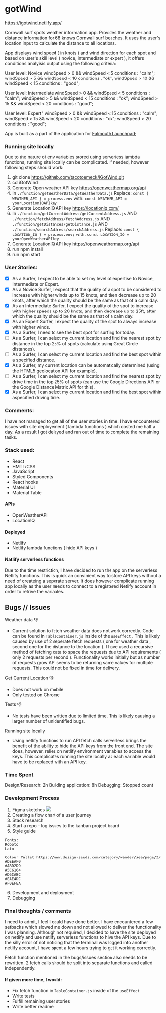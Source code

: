 # gotWind

https://igotwind.netlify.app/

Cornwall surf spots weather information app. Provides the weather and distance information for 68 knows Cornwall surf beaches. It uses the user's location input to calculate the distance to all locations.

App displays wind speed ( in knots ) and wind direction for each spot and based on user's skill level ( novice, intermediate or expert ), it offers conditions analyisis output using the following criteria:

User level: Novice
windSpeed > 0 && windSpeed < 5 conditions : "calm";
windSpeed > 5 && windSpeed < 10 conditions : "ok";
windSpeed > 10 && windSpeed < 15 conditions : "good";

User level: Intermediate
windSpeed > 0 && windSpeed < 5 conditions : "calm";
windSpeed > 5 && windSpeed < 15 conditions : "ok";
windSpeed > 15 && windSpeed < 20 conditions : "good";

User level: Expert"
windSpeed > 0 && windSpeed < 15 conditions : "calm";
windSpeed > 15 && windSpeed < 20 conditions : "ok";
windSpeed > 20 conditions : "good";

App is built as a part of the application for [Falmouth Launchpad](https://falmouthlaunchpad.co.uk/);

### Running site locally

Due to the nature of env variables stored using serverless lambda functions, running site locally can be complicated. If needed, however following steps should work:

1. git clone https://github.com/tacotoemeck/iGotWind.git
2. cd iGotWind
3. Generate Open weather API key https://openweathermap.org/api
4. In `./function/getWeatherData/getWeatherData.js`
   Replace:
   `const { WEATHER_API } = process.env`
   with:
   `const WEATHER_API = yourLocationIQAPIkey`
5. Generate LocationIQ API key https://locationiq.com/
6. In `./function/getCurrentAddress/getCurrentAddress.js` AND
   `./function/fetchAddress/fetchAddress.js` AND
   `./function/getDistances/getDistance.js` AND
   `./function/searchAddress/searchAddress.js`
   Replace:
   `const { LOCATION_IQ } = process.env;`
   with:
   `const LOCATION_IQ = yourOpenWeatherAPIkey`
7. Generate LocationIQ API key https://openweathermap.org/api
8. run npm install
9. run npm start

### User Stories:

- [x] As a Surfer, I expect to be able to set my level of expertise to Novice, Intermediate or Expert.
- [x] As a Novice Surfer, I expect that the quality of a spot to be considered to increase with higher winds up to 15 knots, and then decrease up to 20 knots, after which the
      quality should be the same as that of a calm day.
- [x] As an Intermediate Surfer, I expect the quality of the spot to increase with higher speeds up to 20 knots, and then decrease up to 25ft, after which the quality should
      be the same as that of a calm day.
- [x] As an Expert Surfer, I expect the quality of the spot to always increase with higher
      winds.
- [x] As a Surfer, I need to see the best spot for surfing for today.
- [ ] As a Surfer, I can select my current location and find the nearest spot by distance in the top 25% of spots (calculate using Great Circle distances).
- [ ] As a Surfer, I can select my current location and find the best spot within a specified distance.
- [x] As a Surfer, my current location can be automatically determined (using the HTML5 geolocation API for example).
- [ ] As a Surfer, I can select my current location and find the nearest spot by drive time in the top 25% of spots (can use the Google Directions API or the Google Distance Matrix API for this).
- [x] As a Surfer, I can select my current location and find the best spot within aspecified driving time.

### Comments:

I have not managed to get all of the user stories in time. I have encountered issues with site deployement ( lambda functions ) which costed me half a day. As a result I got delayed and ran out of time to complete the remaining tasks.

### Stack used:

- React
- HMTL/CSS
- JavaScript
- Styled Components
- React hooks
- Material UI
- Material Table

#### APIs

- OpenWeatherAPI
- LocationIQ

#### Deployed

- Netlify
- Netlify lambda functions ( hide API keys )

#### Natlify serverless functions

Due to the time restriction, I have decided to run the app on the serverless Netlify functions. This is quick an convinient way to store API keys without a need of createing a seperate server. It does however complicate running app locally as the user needs to connect to a registered Netlify account in order to retrive the variables.

## Bugs // Issues

Weather data :-1:

- Current solution to fetch weather data does not work correctly. Code can be found in `TableContainer.js` inside of the `useEffect` . This is likely caused by use of 2 seperate fetch requests ( one for weather data , second one for the distance to the location ). I have used a recursive method of fetching data to space the requests due to API requirements ( only 2 requests per second ). Functionality works initially but as number of requests grow API seems to be returning same values for multiple requests. This could not be fixed in time for delivery.

Get Current Location :-1:

- Does not work on mobile
- Only tested on Chrome

Tests :-1:

- No tests have been written due to limited time. This is likely causing a larger number of unidentified bugs.

Running site locally

- Using netlify functions to run API fetch calls serverless brings the benefit of the ability to hide the API keys from the front end. The site does, however, relies on netlify environment variables to access the keys. This complicates running the site locally as each variable would have to be replaced with an API key.

### Time Spent

Design/Research: 2h
Building application: 8h
Debugging: Stopped count

### Development Process

1. Figma sketches
   ![](https://i.imgur.com/zM8hMvc.png)
2. Creating a flow chart of a user journey
3. Stack research
4. Start a repo - log issues to the kanban project board
5. Style guide

```
Fonts:
Roboto
Lato

Colour Pallet https://www.design-seeds.com/category/wander/sea/page/3/
#DEEAF0
#ABD2D9
#5C6164
#D6CABC
#EAE4DC
#F0EFEA
```

6. Development and deployment
7. Debugging

### Final thoughts / comments

I need to admit, I feel I could have done better. I have encountered a few setbacks which slowed me down and not allowed to deliver the functionality I was planning. Although not required, I decided to have the site deployed on netlify and use netlify serverless functions to hive the API keys. Due to the silly error of not noticing that the terminal was logged into another netlify account, I have spent a few hours trying to get it working correctly.

Fetch function mentioned in the bugs/issues section also needs to be rewritten. 2 fetch calls should be split into separate functions and called independently.

#### If given more time, I would:

- Fix fetch function in `TableContainer.js` inside of the `useEffect`
- Write tests
- Fulfill remaining user stories
- Write better readme
